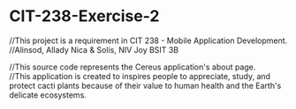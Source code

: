 # CIT-238-Exercise-2
//This project is a requirement in CIT 238 - Mobile Application Development.  
//Alinsod, Allady Nica & Solis, NIV Joy    BSIT 3B

//This source code represents the Cereus application's about page.  
//This application is created to inspires people to appreciate, study, and protect cacti plants because of their value to human health and the Earth's delicate ecosystems.
